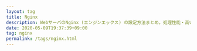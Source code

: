 ```yaml
---
layout: tag
title: Nginx
description: WebサーバのNginx (エンジンエックス) の設定方法まとめ。処理性能・高い並行性・省メモリがNginx 特徴らしい。
date: 2020-05-09T19:37:39+09:00
tag: nginx
permalink: /tags/nginx.html
---
```


